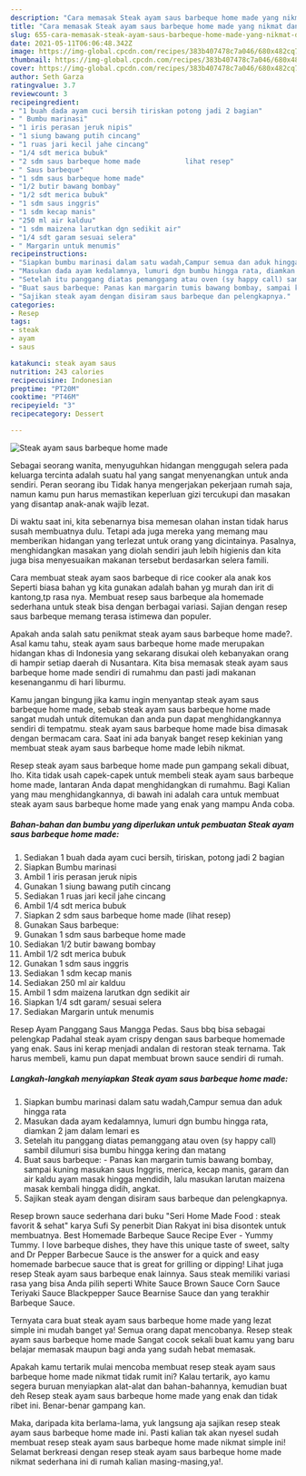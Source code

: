 ```yaml
---
description: "Cara memasak Steak ayam saus barbeque home made yang nikmat dan Mudah Dibuat"
title: "Cara memasak Steak ayam saus barbeque home made yang nikmat dan Mudah Dibuat"
slug: 655-cara-memasak-steak-ayam-saus-barbeque-home-made-yang-nikmat-dan-mudah-dibuat
date: 2021-05-11T06:06:48.342Z
image: https://img-global.cpcdn.com/recipes/383b407478c7a046/680x482cq70/steak-ayam-saus-barbeque-home-made-foto-resep-utama.jpg
thumbnail: https://img-global.cpcdn.com/recipes/383b407478c7a046/680x482cq70/steak-ayam-saus-barbeque-home-made-foto-resep-utama.jpg
cover: https://img-global.cpcdn.com/recipes/383b407478c7a046/680x482cq70/steak-ayam-saus-barbeque-home-made-foto-resep-utama.jpg
author: Seth Garza
ratingvalue: 3.7
reviewcount: 3
recipeingredient:
- "1 buah dada ayam cuci bersih tiriskan potong jadi 2 bagian"
- " Bumbu marinasi"
- "1 iris perasan jeruk nipis"
- "1 siung bawang putih cincang"
- "1 ruas jari kecil jahe cincang"
- "1/4 sdt merica bubuk"
- "2 sdm saus barbeque home made           lihat resep"
- " Saus barbeque"
- "1 sdm saus barbeque home made"
- "1/2 butir bawang bombay"
- "1/2 sdt merica bubuk"
- "1 sdm saus inggris"
- "1 sdm kecap manis"
- "250 ml air kalduu"
- "1 sdm maizena larutkan dgn sedikit air"
- "1/4 sdt garam sesuai selera"
- " Margarin untuk menumis"
recipeinstructions:
- "Siapkan bumbu marinasi dalam satu wadah,Campur semua dan aduk hingga rata"
- "Masukan dada ayam kedalamnya, lumuri dgn bumbu hingga rata, diamkan 2 jam dalam lemari es"
- "Setelah itu panggang diatas pemanggang atau oven (sy happy call) sambil dilumuri sisa bumbu hingga kering dan matang"
- "Buat saus barbeque: Panas kan margarin tumis bawang bombay, sampai kuning masukan saus Inggris, merica, kecap manis, garam dan air kaldu ayam masak hingga mendidih, lalu masukan larutan maizena masak kembali hingga didih, angkat."
- "Sajikan steak ayam dengan disiram saus barbeque dan pelengkapnya."
categories:
- Resep
tags:
- steak
- ayam
- saus

katakunci: steak ayam saus 
nutrition: 243 calories
recipecuisine: Indonesian
preptime: "PT20M"
cooktime: "PT46M"
recipeyield: "3"
recipecategory: Dessert

---
```



![Steak ayam saus barbeque home made](https://img-global.cpcdn.com/recipes/383b407478c7a046/680x482cq70/steak-ayam-saus-barbeque-home-made-foto-resep-utama.jpg)

Sebagai seorang wanita, menyuguhkan hidangan menggugah selera pada keluarga tercinta adalah suatu hal yang sangat menyenangkan untuk anda sendiri. Peran seorang ibu Tidak hanya mengerjakan pekerjaan rumah saja, namun kamu pun harus memastikan keperluan gizi tercukupi dan masakan yang disantap anak-anak wajib lezat.

Di waktu  saat ini, kita sebenarnya bisa memesan olahan instan tidak harus susah membuatnya dulu. Tetapi ada juga mereka yang memang mau memberikan hidangan yang terlezat untuk orang yang dicintainya. Pasalnya, menghidangkan masakan yang diolah sendiri jauh lebih higienis dan kita juga bisa menyesuaikan makanan tersebut berdasarkan selera famili. 

Cara membuat steak ayam saos barbeque di rice cooker ala anak kos Seperti biasa bahan yg kita gunakan adalah bahan yg murah dan irit di kantong,tp rasa nya. Membuat resep saus barbeque ala homemade sederhana untuk steak bisa dengan berbagai variasi. Sajian dengan resep saus barbeque memang terasa istimewa dan populer.

Apakah anda salah satu penikmat steak ayam saus barbeque home made?. Asal kamu tahu, steak ayam saus barbeque home made merupakan hidangan khas di Indonesia yang sekarang disukai oleh kebanyakan orang di hampir setiap daerah di Nusantara. Kita bisa memasak steak ayam saus barbeque home made sendiri di rumahmu dan pasti jadi makanan kesenanganmu di hari liburmu.

Kamu jangan bingung jika kamu ingin menyantap steak ayam saus barbeque home made, sebab steak ayam saus barbeque home made sangat mudah untuk ditemukan dan anda pun dapat menghidangkannya sendiri di tempatmu. steak ayam saus barbeque home made bisa dimasak dengan bermacam cara. Saat ini ada banyak banget resep kekinian yang membuat steak ayam saus barbeque home made lebih nikmat.

Resep steak ayam saus barbeque home made pun gampang sekali dibuat, lho. Kita tidak usah capek-capek untuk membeli steak ayam saus barbeque home made, lantaran Anda dapat menghidangkan di rumahmu. Bagi Kalian yang mau menghidangkannya, di bawah ini adalah cara untuk membuat steak ayam saus barbeque home made yang enak yang mampu Anda coba.

<!--inarticleads1-->

##### Bahan-bahan dan bumbu yang diperlukan untuk pembuatan Steak ayam saus barbeque home made:

1. Sediakan 1 buah dada ayam cuci bersih, tiriskan, potong jadi 2 bagian
1. Siapkan  Bumbu marinasi
1. Ambil 1 iris perasan jeruk nipis
1. Gunakan 1 siung bawang putih cincang
1. Sediakan 1 ruas jari kecil jahe cincang
1. Ambil 1/4 sdt merica bubuk
1. Siapkan 2 sdm saus barbeque home made           (lihat resep)
1. Gunakan  Saus barbeque:
1. Gunakan 1 sdm saus barbeque home made
1. Sediakan 1/2 butir bawang bombay
1. Ambil 1/2 sdt merica bubuk
1. Gunakan 1 sdm saus inggris
1. Sediakan 1 sdm kecap manis
1. Sediakan 250 ml air kalduu
1. Ambil 1 sdm maizena larutkan dgn sedikit air
1. Siapkan 1/4 sdt garam/ sesuai selera
1. Sediakan  Margarin untuk menumis


Resep Ayam Panggang Saus Mangga Pedas. Saus bbq bisa sebagai pelengkap Padahal steak ayam crispy dengan saus barbeque homemade yang enak. Saus ini kerap menjadi andalan di restoran steak ternama. Tak harus membeli, kamu pun dapat membuat brown sauce sendiri di rumah. 

<!--inarticleads2-->

##### Langkah-langkah menyiapkan Steak ayam saus barbeque home made:

1. Siapkan bumbu marinasi dalam satu wadah,Campur semua dan aduk hingga rata
1. Masukan dada ayam kedalamnya, lumuri dgn bumbu hingga rata, diamkan 2 jam dalam lemari es
1. Setelah itu panggang diatas pemanggang atau oven (sy happy call) sambil dilumuri sisa bumbu hingga kering dan matang
1. Buat saus barbeque: - Panas kan margarin tumis bawang bombay, sampai kuning masukan saus Inggris, merica, kecap manis, garam dan air kaldu ayam masak hingga mendidih, lalu masukan larutan maizena masak kembali hingga didih, angkat.
1. Sajikan steak ayam dengan disiram saus barbeque dan pelengkapnya.


Resep brown sauce sederhana dari buku &#34;Seri Home Made Food : steak favorit &amp; sehat&#34; karya Sufi Sy penerbit Dian Rakyat ini bisa disontek untuk membuatnya. Best Homemade Barbeque Sauce Recipe Ever - Yummy Tummy. I love barbeque dishes, they have this unique taste of sweet, salty and Dr Pepper Barbecue Sauce is the answer for a quick and easy homemade barbecue sauce that is great for grilling or dipping! Lihat juga resep Steak ayam saus barbeque enak lainnya. Saus steak memiliki variasi rasa yang bisa Anda pilih seperti White Sauce Brown Sauce Corn Sauce Teriyaki Sauce Blackpepper Sauce Bearnise Sauce dan yang terakhir Barbeque Sauce. 

Ternyata cara buat steak ayam saus barbeque home made yang lezat simple ini mudah banget ya! Semua orang dapat mencobanya. Resep steak ayam saus barbeque home made Sangat cocok sekali buat kamu yang baru belajar memasak maupun bagi anda yang sudah hebat memasak.

Apakah kamu tertarik mulai mencoba membuat resep steak ayam saus barbeque home made nikmat tidak rumit ini? Kalau tertarik, ayo kamu segera buruan menyiapkan alat-alat dan bahan-bahannya, kemudian buat deh Resep steak ayam saus barbeque home made yang enak dan tidak ribet ini. Benar-benar gampang kan. 

Maka, daripada kita berlama-lama, yuk langsung aja sajikan resep steak ayam saus barbeque home made ini. Pasti kalian tak akan nyesel sudah membuat resep steak ayam saus barbeque home made nikmat simple ini! Selamat berkreasi dengan resep steak ayam saus barbeque home made nikmat sederhana ini di rumah kalian masing-masing,ya!.

